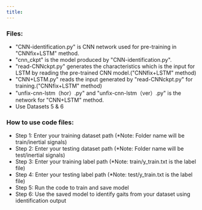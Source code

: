 ```yaml
---
title: 
---
```


### Files:
* "CNN-identification.py" is CNN network used for pre-training in "CNNfix+LSTM" method.
* "cnn_ckpt" is the model produced by "CNN-identification.py".
* "read-CNNckpt.py" generates the characteristics which is the input for LSTM by reading the pre-trained CNN model.("CNNfix+LSTM" method)
* "CNN+LSTM.py" reads the input generated by "read-CNNckpt.py" for training.("CNNfix+LSTM" method)
* "unfix-cnn-lstm（hor）.py" and "unfix-cnn-lstm（ver）.py" is the network for "CNN+LSTM" method.
* Use Datasets 5 & 6

### How to use code files:
* Step 1: Enter your training dataset path (*Note: Folder name will be train/inertial signals)
* Step 2: Enter your testing dataset path (*Note: Folder name will be test/inertial signals)
* Step 3: Enter your training label path (*Note: train/y_train.txt is the label file)
* Step 4: Enter your testing label path (*Note: test/y_train.txt is the label file)
* Step 5: Run the code to train and save model
* Step 6: Use the saved model to identify gaits from your dataset using identification output
